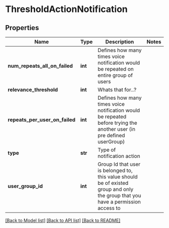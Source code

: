 # ThresholdActionNotification

## Properties
Name | Type | Description | Notes
------------ | ------------- | ------------- | -------------
**num_repeats_all_on_failed** | **int** | Defines how many times voice notification would be repeated on entire group of users | 
**relevance_threshold** | **int** | Whats that for..? | 
**repeats_per_user_on_failed** | **int** | Defines how many times voice notification would be repeated before trying the another user (in pre defined userGroup) | 
**type** | **str** | Type of notification action | 
**user_group_id** | **int** | Group Id that user is belonged to, this value should be of existed group and only the group that you have a permission access to | 

[[Back to Model list]](../README.md#documentation-for-models) [[Back to API list]](../README.md#documentation-for-api-endpoints) [[Back to README]](../README.md)

